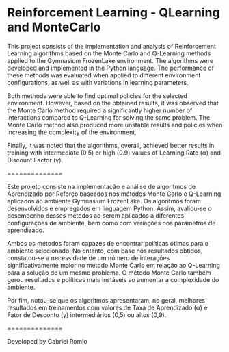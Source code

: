 # Reinforcement Learning - QLearning and MonteCarlo

This project consists of the implementation and analysis of Reinforcement Learning algorithms based on the Monte Carlo and Q-Learning methods applied to the Gymnasium FrozenLake environment. The algorithms were developed and implemented in the Python language. The performance of these methods was evaluated when applied to different environment configurations, as well as with variations in learning parameters.

Both methods were able to find optimal policies for the selected environment. However, based on the obtained results, it was observed that the Monte Carlo method required a significantly higher number of interactions compared to Q-Learning for solving the same problem. The Monte Carlo method also produced more unstable results and policies when increasing the complexity of the environment.

Finally, it was noted that the algorithms, overall, achieved better results in training with intermediate (0.5) or high (0.9) values of Learning Rate (α) and Discount Factor (γ).

==============

Este projeto consiste na implementação e análise de algoritmos de Aprendizado por Reforço baseados nos métodos Monte Carlo e Q-Learning aplicados ao ambiente Gymnasium FrozenLake. Os algoritmos foram desenvolvidos e empregados em linguagem Python. Assim, avaliou-se o desempenho desses métodos ao serem aplicados a diferentes configurações de ambiente, bem como com variações nos parâmetros de aprendizado.

Ambos os métodos foram capazes de encontrar políticas ótimas para o ambiente selecionado. No entanto, com base nos resultados obtidos, constatou-se a necessidade de um número de interações significativamente maior no método Monte Carlo em relação ao Q-Learning para a solução de um mesmo problema. O método Monte Carlo também gerou resultados e políticas mais instáveis ao aumentar a complexidade do ambiente.

Por fim, notou-se que os algoritmos apresentaram, no geral, melhores resultados em treinamentos com valores de Taxa de Aprendizado (α) e Fator de Desconto (γ) intermediários (0,5) ou altos (0,9).

==============

Developed by Gabriel Romio
